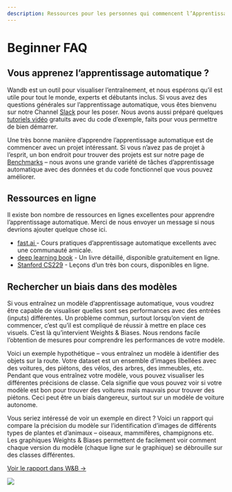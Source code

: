 ```yaml
---
description: Ressources pour les personnes qui commencent l’Apprentissage Automatique
---
```


# Beginner FAQ

## Vous apprenez l’apprentissage automatique ?

Wandb est un outil pour visualiser l’entraînement, et nous espérons qu’il est utile pour tout le monde, experts et débutants inclus. Si vous avez des questions générales sur l’apprentissage automatique, vous êtes bienvenu sur notre Channel [Slack](http://wandb.me/slack) pour les poser. Nous avons aussi préparé quelques [tutoriels vidéo](https://www.wandb.com/tutorials) gratuits avec du code d’exemple, faits pour vous permettre de bien démarrer.

Une très bonne manière d’apprendre l’apprentissage automatique est de commencer avec un projet intéressant. Si vous n’avez pas de projet à l’esprit, un bon endroit pour trouver des projets est sur notre page de [Benchmarks](https://www.wandb.com/benchmarks) – nous avons une grande variété de tâches d’apprentissage automatique avec des données et du code fonctionnel que vous pouvez améliorer.

## Ressources en ligne

Il existe bon nombre de ressources en lignes excellentes pour apprendre l’apprentissage automatique. Merci de nous envoyer un message si nous devrions ajouter quelque chose ici.

* [fast.ai ](https://www.fast.ai)- Cours pratiques d’apprentissage automatique excellents avec une communauté amicale.
* [deep learning book](http://www.deeplearningbook.org) - Un livre détaillé, disponible gratuitement en ligne.
* [Stanford CS229](https://see.stanford.edu/Course/CS229) - Leçons d’un très bon cours, disponibles en ligne.

##  Rechercher un biais dans des modèles

Si vous entraînez un modèle d’apprentissage automatique, vous voudrez être capable de visualiser quelles sont ses performances avec des entrées \(inputs\) différentes. Un problème commun, surtout lorsqu’on vient de commencer, c’est qu’il est compliqué de réussir à mettre en place ces visuels. C’est là qu’intervient Weights & Biases. Nous rendons facile l’obtention de mesures pour comprendre les performances de votre modèle.

 Voici un exemple hypothétique – vous entraînez un modèle à identifier des objets sur la route. Votre dataset est un ensemble d’images libellées avec des voitures, des piétons, des vélos, des arbres, des immeubles, etc. Pendant que vous entraînez votre modèle, vous pouvez visualiser les différentes précisions de classe. Cela signifie que vous pouvez voir si votre modèle est bon pour trouver des voitures mais mauvais pour trouver des piétons. Ceci peut être un biais dangereux, surtout sur un modèle de voiture autonome.

Vous seriez intéressé de voir un exemple en direct ? Voici un rapport qui compare la précision du modèle sur l’identification d’images de différents types de plantes et d’animaux – oiseaux, mammifères, champignons etc. Les graphiques Weights & Biases permettent de facilement voir comment chaque version du modèle \(chaque ligne sur le graphique\) se débrouille sur des classes différentes.

 [Voir le rapport dans W&B →](https://app.wandb.ai/stacey/curr_learn/reports/Species-Identification--VmlldzoxMDk3Nw)

![](../.gitbook/assets/image%20%2818%29%20%283%29%20%283%29.png)

